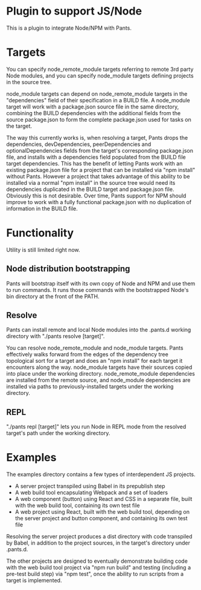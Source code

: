 # Plugin to support JS/Node

This is a plugin to integrate Node/NPM with Pants.

# Targets

You can specify node_remote_module targets referring to remote 3rd party Node modules, and
you can specify node_module targets defining projects in the source tree.

node_module targets can depend on node_remote_module targets in the "dependencies" field of
their specification in a BUILD file. A node_module target will work with a package.json
source file in the same directory, combining the BUILD dependencies with the additional fields from
the source package.json to form the complete package.json used for tasks on the target.

The way this currently works is, when resolving a target, Pants drops the dependencies,
devDependencies, peerDependencies and optionalDependencies fields from the target's corresponding
package.json file, and installs with a dependencies field populated from the BUILD file target
dependencies. This has the benefit of letting Pants work with an existing package.json file
for a project that can be installed via "npm install" without Pants.
However a project that takes advantage of this ability to be installed via a normal "npm install"
in the source tree would need its dependencies duplicated in the BUILD target and package.json file.
Obviously this is not desirable. Over time, Pants support for NPM should improve to work with a
fully functional package.json with no duplication of information in the BUILD file.

# Functionality

Utility is still limited right now.

## Node distribution bootstrapping

Pants will bootstrap itself with its own copy of Node and NPM and use them to run commands.
It runs those commands with the bootstrapped Node's bin directory at the front of the PATH.

## Resolve

Pants can install remote and local Node modules into the .pants.d working directory with
"./pants resolve [target]".

You can resolve node_remote_module and node_module targets. Pants effectively walks forward from
the edges of the dependency tree topological sort for a target and does an "npm install"
for each target it encounters along the way. node_module targets have their sources copied into
place under the working directory. node_remote_module dependencies are installed from the
remote source, and node_module dependencies are installed via paths to previously-installed targets
under the working directory.

## REPL

"./pants repl [target]" lets you run Node in REPL mode from the resolved target's path under the
working directory.

# Examples

The examples directory contains a few types of interdependent JS projects.

* A server project transpiled using Babel in its prepublish step
* A web build tool encapsulating Webpack and a set of loaders
* A web component (button) using React and CSS in a separate file, built with the web build tool,
  containing its own test file
* A web project using React, built with the web build tool, depending on the server project and
  button component, and containing its own test file

Resolving the server project produces a dist directory with code transpiled by Babel, in addition
to the project sources, in the target's directory under .pants.d.

The other projects are designed to eventually demonstrate building code with the web build tool
project via "npm run build" and testing (including a pre-test build step) via "npm test", once
the ability to run scripts from a target is implemented.
